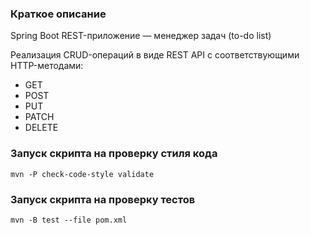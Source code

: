 ### Краткое описание

Spring Boot REST-приложение — менеджер задач (to-do list)

Реализация CRUD-операций в виде REST API с соответствующими HTTP-методами:

- GET
- POST
- PUT
- PATCH
- DELETE


### Запуск скрипта на проверку стиля кода
```
mvn -P check-code-style validate
```
### Запуск скрипта на проверку тестов
```
mvn -B test --file pom.xml
```
